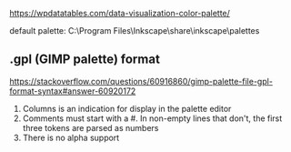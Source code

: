 https://wpdatatables.com/data-visualization-color-palette/

 default palette: C:\Program Files\Inkscape\share\inkscape\palettes

 ## .gpl (GIMP palette) format

 https://stackoverflow.com/questions/60916860/gimp-palette-file-gpl-format-syntax#answer-60920172

1. Columns is an indication for display in the palette editor
1. Comments must start with a #. In non-empty lines that don't, the first three tokens are parsed as numbers
1. There is no alpha support